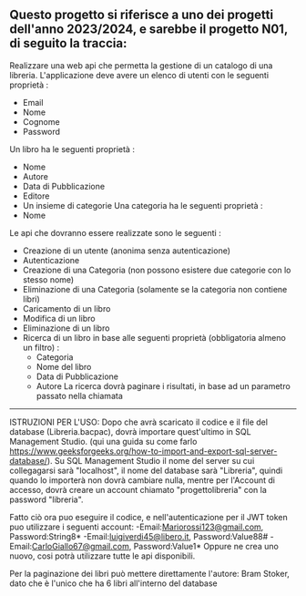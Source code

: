 Questo progetto si riferisce a uno dei progetti dell'anno 2023/2024, e sarebbe il progetto N01, di seguito la traccia:
------------------------------------------------------------------------------
Realizzare una web api che permetta la gestione di un catalogo di una libreria.
L'applicazione deve avere un elenco di utenti con le seguenti proprietà :
- Email
- Nome 
- Cognome
- Password

Un libro ha le seguenti proprietà :
- Nome
- Autore
- Data di Pubblicazione
- Editore
- Un insieme di categorie
Una categoria ha le seguenti proprietà :
- Nome

Le api che dovranno essere realizzate sono le seguenti :
 - Creazione di un utente (anonima senza autenticazione)
 - Autenticazione
 - Creazione di una Categoria (non possono esistere due categorie con lo stesso nome)
 - Eliminazione di una Categoria (solamente se la categoria non contiene libri)
 - Caricamento di un libro
 - Modifica di un libro
 - Eliminazione di un libro
 - Ricerca di un libro in base alle seguenti proprietà (obbligatoria almeno un filtro) :
      - Categoria
	  - Nome del libro
	  - Data di Pubblicazione
	  - Autore
   La ricerca dovrà paginare i risultati, in base ad un parametro passato nella chiamata
-------------------------------------------------------------------------------------------
ISTRUZIONI PER L'USO:
Dopo che avrà scaricato il codice e il file del database (Libreria.bacpac), dovrà importare quest'ultimo in SQL Management Studio. (qui una guida su come farlo https://www.geeksforgeeks.org/how-to-import-and-export-sql-server-database/).
Su SQL Management Studio il nome del server su cui collegagarsi sarà "localhost", il nome del database sarà "Libreria", quindi quando lo importerà non dovrà cambiare nulla, mentre per l'Account di accesso, dovrà creare un account chiamato "progettolibreria" con la password "libreria".

Fatto ciò ora puo eseguire il codice, e nell'autenticazione per il JWT token puo utilizzare i seguenti account:
-Email:Mariorossi123@gmail.com, Password:String8*
-Email:luigiverdi45@libero.it, Password:Value88#
-Email:CarloGiallo67@gmail.com, Password:Value1*
Oppure ne crea uno nuovo, cosi potrà utilizzare tutte le api disponibili.

Per la paginazione dei libri può mettere direttamente l'autore: Bram Stoker, dato che è l'unico che ha 6 libri all'interno del database



